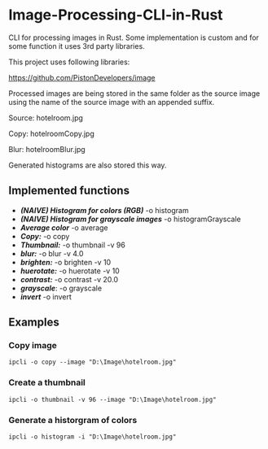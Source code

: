 # Image-Processing-CLI-in-Rust

CLI for processing images in Rust. Some implementation is custom and for some function it uses 3rd party libraries.

This project uses following libraries:

https://github.com/PistonDevelopers/image


Processed images are being stored in the same folder as the source image using the name of the source image with an appended suffix.

Source: hotelroom.jpg

Copy: hotelroomCopy.jpg

Blur: hotelroomBlur.jpg

Generated histograms are also stored this way.


## Implemented functions
* ***(NAIVE) Histogram for colors (RGB)*** -o histogram 
* ***(NAIVE) Histogram for grayscale images*** -o histogramGrayscale 
* ***Average color*** -o average 
* ***Copy:*** -o copy 
* ***Thumbnail:*** -o thumbnail -v 96
* ***blur:*** -o blur -v 4.0 
* ***brighten:*** -o brighten -v 10
* ***huerotate:*** -o huerotate -v 10
* ***contrast:*** -o contrast -v 20.0
* ***grayscale***: -o grayscale 
* ***invert*** -o invert

## Examples 

### Copy image
```
ipcli -o copy --image "D:\Image\hotelroom.jpg"
```

### Create a thumbnail 
```
ipcli -o thumbnail -v 96 --image "D:\Image\hotelroom.jpg"
```

### Generate a historgram of colors
```
ipcli -o histogram -i "D:\Image\hotelroom.jpg"
```

